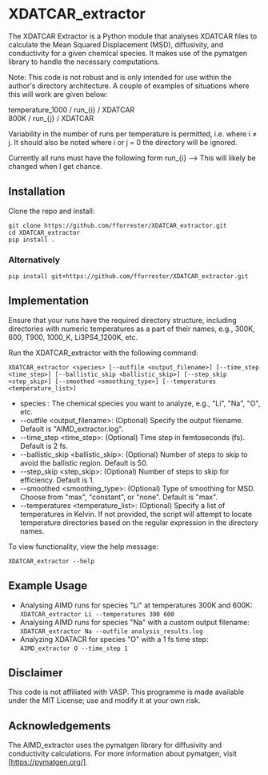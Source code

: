 # XDATCAR_extractor

The XDATCAR Extractor is a Python module that analyses XDATCAR files to calculate the Mean Squared Displacement (MSD), diffusivity, and conductivity for a given chemical species. It makes use of the pymatgen library to handle the necessary computations.

Note: This code is not robust and is only intended for use within the author's directory architecture. A couple of examples of situations where this will work are given below:

temperature_1000 / run_{i} / XDATCAR  
800K / run_{j} / XDATCAR   

Variability in the number of runs per temperature is permitted, i.e. where i ≠ j. It should also be noted where i or j = 0 the directory will be ignored. 

Currently all runs must have the following form run_{i} --> This will likely be changed when I get chance. 

## Installation

Clone the repo and install:
```
git clone https://github.com/fforrester/XDATCAR_extractor.git
cd XDATCAR_extractor
pip install .
```
### Alternatively
```
pip install git+https://github.com/fforrester/XDATCAR_extractor.git
```

## Implementation 

Ensure that your runs have the required directory structure, including directories with numeric temperatures as a part of their names, e.g., 300K, 600, T900, 1000_K, Li3PS4_1200K, etc.

Run the XDATCAR_extractor with the following command:
```
XDATCAR_extractor <species> [--outfile <output_filename>] [--time_step <time_step>] [--ballistic_skip <ballistic_skip>] [--step_skip <step_skip>] [--smoothed <smoothing_type>] [--temperatures <temperature_list>]
```

* species : The chemical species you want to analyze, e.g., "Li", "Na", "O", etc.
* --outfile <output_filename>: (Optional) Specify the output filename. Default is "AIMD_extractor.log".
* --time_step <time_step>: (Optional) Time step in femtoseconds (fs). Default is 2 fs.
* --ballistic_skip <ballistic_skip>: (Optional) Number of steps to skip to avoid the ballistic region. Default is 50.
* --step_skip <step_skip>: (Optional) Number of steps to skip for efficiency. Default is 1.
* --smoothed <smoothing_type>: (Optional) Type of smoothing for MSD. Choose from "max", "constant", or "none". Default is "max".
* --temperatures <temperature_list>: (Optional) Specify a list of temperatures in Kelvin. If not provided, the script will attempt to locate temperature directories based on the regular expression in the directory names.

To view functionality, view the help message:
```
XDATCAR_extractor --help
```
## Example Usage

* Analysing AIMD runs for species "Li" at temperatures 300K and 600K:
```XDATCAR_extractor Li --temperatures 300 600```
* Analysing AIMD runs for species "Na" with a custom output filename:
```XDATCAR_extractor Na --outfile analysis_results.log```
* Analyzing XDATACR for species "O" with a 1 fs time step:
```AIMD_extractor O --time_step 1```

## Disclaimer

This code is not affiliated with VASP. This programme is made available under the MIT License; use and modify it at your own risk.

## Acknowledgements
The AIMD_extractor uses the pymatgen library for diffusivity and conductivity calculations. For more information about pymatgen, visit [https://pymatgen.org/].
